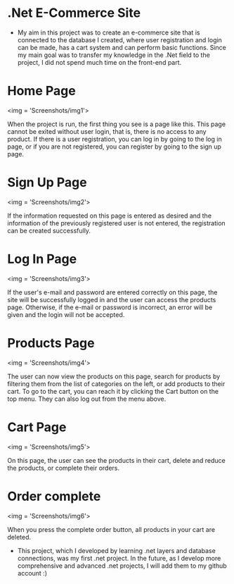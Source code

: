 # .Net E-Commerce Site

- My aim in this project was to create an e-commerce site that is connected to the database I created, where user registration and login can be made, has a cart system and can perform basic functions. Since my main goal was to transfer my knowledge in the .Net field to the project, I did not spend much time on the front-end part.

# Home Page
<img = 'Screenshots/img1'>

When the project is run, the first thing you see is a page like this. This page cannot be exited without user login, that is, there is no access to any product. If there is a user registration, you can log in by going to the log in page, or if you are not registered, you can register by going to the sign up page. 

# Sign Up Page
<img = 'Screenshots/img2'>

If the information requested on this page is entered as desired and the information of the previously registered user is not entered, the registration can be created successfully. 

# Log In Page
<img = 'Screenshots/img3'>
 
If the user's e-mail and password are entered correctly on this page, the site will be successfully logged in and the user can access the products page. Otherwise, if the e-mail or password is incorrect, an error will be given and the login will not be accepted.

# Products Page 
<img = 'Screenshots/img4'>

The user can now view the products on this page, search for products by filtering them from the list of categories on the left, or add products to their cart. To go to the cart, you can reach it by clicking the Cart button on the top menu. They can also log out from the menu above.

# Cart Page
<img = 'Screenshots/img5'>

On this page, the user can see the products in their cart, delete and reduce the products, or complete their orders.

# Order complete
<img = 'Screenshots/img6'>

When you press the complete order button, all products in your cart are deleted.


- This project, which I developed by learning .net layers and database connections, was my first .net project. In the future, as I develop more comprehensive and advanced .net projects, I will add them to my github account :)





